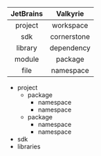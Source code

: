 | JetBrains |  Valkyrie   |
|:---------:|:-----------:|
|  project  |  workspace  |
|    sdk    | cornerstone |
|  library  | dependency  |
|  module   |   package   |
|   file    |  namespace  |

- project
    - package
        - namespace
        - namespace
    - package
        - namespace
        - namespace
- sdk
- libraries